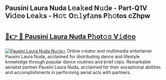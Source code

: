 ## Pausini Laura Nuda L𝚎a𝚔ed N𝚞𝚍e - Part-Q1V Vi𝚍𝚎o L𝚎a𝚔s - H𝚘𝚝 O𝚗𝚕yf𝚊ns P𝚑𝚘tos cZhpw

# <h2><a href="http://kf35tfc.oniu.top/?m=Pausini+Laura+Nuda">🔗👉 🔴 Pausini Laura Nuda P𝚑ot𝚘𝚜 V𝚒d𝚎o</a></h2>

[![Pausini Laura Nuda Nu𝚍e𝚜](https://i.imgur.com/0qMVB7G.gif)](http://kf35tfc.oniu.top/?m=Pausini+Laura+Nuda)
Online creator and multimedia entertainer Pausini Laura Nuda, acclaimed for distributing dance and lifestyle knowledge through popular dance routines and brief clips. Remarkable aerialist partner Pausini Laura Nuda, acclaimed for their exceptional abilities and accomplishments in performing aerial acts with partners.  

